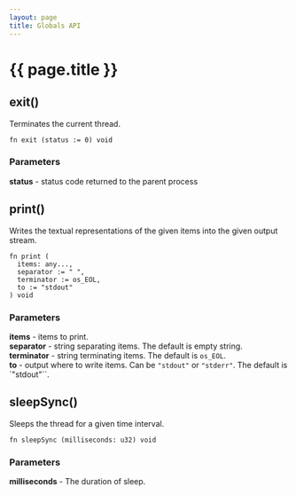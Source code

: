 ```yaml
---
layout: page
title: Globals API
---
```


# {{ page.title }}

## exit()
Terminates the current thread.

```the
fn exit (status := 0) void
```

### Parameters
**status** - status code returned to the parent process

## print()
Writes the textual representations of the given items into the given output stream.

```the
fn print (
  items: any...,
  separator := " ",
  terminator := os_EOL,
  to := "stdout"
) void
```

### Parameters
**items** - items to print. \
**separator** - string separating items. The default is empty string. \
**terminator** - string terminating items. The default is `os_EOL`. \
**to** - output where to write items. Can be `"stdout"` or `"stderr"`. The default is `"stdout"``.

## sleepSync()
Sleeps the thread for a given time interval.

```the
fn sleepSync (milliseconds: u32) void
```

### Parameters
**milliseconds** - The duration of sleep.
